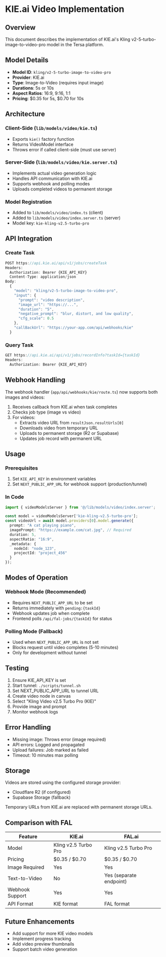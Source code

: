 # KIE.ai Video Implementation

## Overview

This document describes the implementation of KIE.ai's Kling v2-5-turbo-image-to-video-pro model in the Tersa platform.

## Model Details

- **Model ID**: `kling/v2-5-turbo-image-to-video-pro`
- **Provider**: KIE.ai
- **Type**: Image-to-Video (requires input image)
- **Durations**: 5s or 10s
- **Aspect Ratios**: 16:9, 9:16, 1:1
- **Pricing**: $0.35 for 5s, $0.70 for 10s

## Architecture

### Client-Side (`lib/models/video/kie.ts`)
- Exports `kie()` factory function
- Returns VideoModel interface
- Throws error if called client-side (must use server)

### Server-Side (`lib/models/video/kie.server.ts`)
- Implements actual video generation logic
- Handles API communication with KIE.ai
- Supports webhook and polling modes
- Uploads completed videos to permanent storage

### Model Registration
- Added to `lib/models/video/index.ts` (client)
- Added to `lib/models/video/index.server.ts` (server)
- Model key: `kie-kling-v2.5-turbo-pro`

## API Integration

### Create Task
```typescript
POST https://api.kie.ai/api/v1/jobs/createTask
Headers:
  Authorization: Bearer {KIE_API_KEY}
  Content-Type: application/json
Body:
  {
    "model": "kling/v2-5-turbo-image-to-video-pro",
    "input": {
      "prompt": "video description",
      "image_url": "https://...",
      "duration": "5",
      "negative_prompt": "blur, distort, and low quality",
      "cfg_scale": 0.5
    },
    "callBackUrl": "https://your-app.com/api/webhooks/kie"
  }
```

### Query Task
```typescript
GET https://api.kie.ai/api/v1/jobs/recordInfo?taskId={taskId}
Headers:
  Authorization: Bearer {KIE_API_KEY}
```

## Webhook Handling

The webhook handler (`app/api/webhooks/kie/route.ts`) now supports both images and videos:

1. Receives callback from KIE.ai when task completes
2. Checks job type (image vs video)
3. For videos:
   - Extracts video URL from `resultJson.resultUrls[0]`
   - Downloads video from temporary URL
   - Uploads to permanent storage (R2 or Supabase)
   - Updates job record with permanent URL

## Usage

### Prerequisites
1. Set `KIE_API_KEY` in environment variables
2. Set `NEXT_PUBLIC_APP_URL` for webhook support (production/tunnel)

### In Code
```typescript
import { videoModelsServer } from '@/lib/models/video/index.server';

const model = videoModelsServer['kie-kling-v2.5-turbo-pro'];
const videoUrl = await model.providers[0].model.generate({
  prompt: "A cat playing piano",
  imagePrompt: "https://example.com/cat.jpg", // Required
  duration: 5,
  aspectRatio: "16:9",
  _metadata: {
    nodeId: "node_123",
    projectId: "project_456"
  }
});
```

## Modes of Operation

### Webhook Mode (Recommended)
- Requires `NEXT_PUBLIC_APP_URL` to be set
- Returns immediately with `pending:{taskId}`
- Webhook updates job when complete
- Frontend polls `/api/fal-jobs/{taskId}` for status

### Polling Mode (Fallback)
- Used when `NEXT_PUBLIC_APP_URL` is not set
- Blocks request until video completes (5-10 minutes)
- Only for development without tunnel

## Testing

1. Ensure KIE_API_KEY is set
2. Start tunnel: `./scripts/tunnel.sh`
3. Set NEXT_PUBLIC_APP_URL to tunnel URL
4. Create video node in canvas
5. Select "Kling Video v2.5 Turbo Pro (KIE)"
6. Provide image and prompt
7. Monitor webhook logs

## Error Handling

- Missing image: Throws error (image required)
- API errors: Logged and propagated
- Upload failures: Job marked as failed
- Timeout: 10 minutes max polling

## Storage

Videos are stored using the configured storage provider:
- Cloudflare R2 (if configured)
- Supabase Storage (fallback)

Temporary URLs from KIE.ai are replaced with permanent storage URLs.

## Comparison with FAL

| Feature | KIE.ai | FAL.ai |
|---------|--------|--------|
| Model | Kling v2.5 Turbo Pro | Kling v2.5 Turbo Pro |
| Pricing | $0.35 / $0.70 | $0.35 / $0.70 |
| Image Required | Yes | Yes |
| Text-to-Video | No | Yes (separate endpoint) |
| Webhook Support | Yes | Yes |
| API Format | KIE format | FAL format |

## Future Enhancements

- Add support for more KIE video models
- Implement progress tracking
- Add video preview thumbnails
- Support batch video generation
